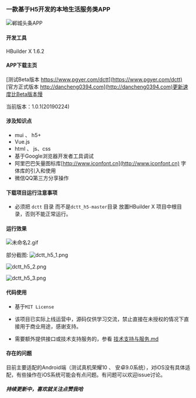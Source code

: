 ### 一款基于H5开发的本地生活服务类APP

![郸城头条APP](https://github.com/Light413/dctt_h5/blob/master/dctt/images/app_logo@2x.png?raw=true)


#### 开发工具
HBuilder X 1.6.2

#### APP下载主页
[测试Beta版本 https://www.pgyer.com/dctt](https://www.pgyer.com/dctt)
[官方正式版本 http://dancheng0394.com](http://dancheng0394.com)更新速度比Beta版本慢

当前版本：1.0.1(20190224)

#### 涉及知识点
* mui 、 h5+
* Vue.js
* html 、 js、css
* 基于Google浏览器开发者工具调试
* 阿里巴巴矢量图标库[http://www.iconfont.cn](http://www.iconfont.cn) 字体库的引入和使用
* 微信QQ第三方分享操作

#### 下载项目运行注意事项

* 必须把 `dctt` 目录 而不是`dctt_h5-master`目录 放置HBuilder X 项目中根目录，否则不能正常运行。

#### 运行效果

![未命名2.gif](https://upload-images.jianshu.io/upload_images/1859207-e7f8b33d58e6bae6.gif?imageMogr2/auto-orient/strip)

部分截图:
![dctt_h5_1.png](https://upload-images.jianshu.io/upload_images/1859207-63afcc7cfabc077b.png?imageMogr2/auto-orient/strip%7CimageView2/2/w/1240)

![dctt_h5_2.png](https://upload-images.jianshu.io/upload_images/1859207-98c37f493f71daf1.png?imageMogr2/auto-orient/strip%7CimageView2/2/w/1240)

![dctt_h5_3.png](https://upload-images.jianshu.io/upload_images/1859207-5066acbc7bc6c779.png?imageMogr2/auto-orient/strip%7CimageView2/2/w/1240)

#### 代码使用
* 基于`MIT License`

* 该项目已实际上线运营中，源码仅供学习交流，禁止直接在未授权的情况下直接用于商业用途，感谢支持。

* 需要额外提供接口或技术支持服务的，参看 [技术支持与服务.md](https://github.com/Light413/dctt_h5/blob/master/技术支持与服务.md)

#### 存在的问题

目前主要适配的Android端（测试真机荣耀10 、 安卓9.0系统），对iOS没有具体适配，有些操作在iOS系统可能会有点问题。有问题可以欢迎issue讨论。


#### *持续更新中，喜欢就关注点赞我哈*
